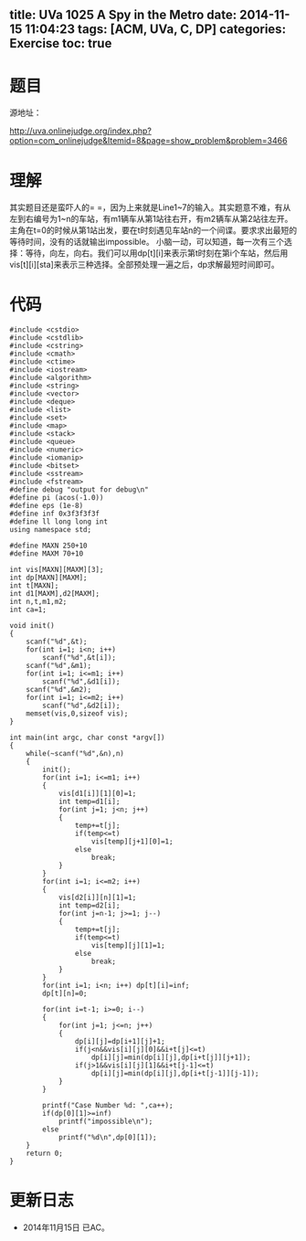 title: UVa 1025 A Spy in the Metro
date: 2014-11-15 11:04:23
tags: [ACM, UVa, C, DP]
categories: Exercise
toc: true
---
# 题目	
源地址：

http://uva.onlinejudge.org/index.php?option=com_onlinejudge&Itemid=8&page=show_problem&problem=3466

# 理解
其实题目还是蛮吓人的= =，因为上来就是Line1~7的输入。其实题意不难，有从左到右编号为1~n的车站，有m1辆车从第1站往右开，有m2辆车从第2站往左开。主角在t=0的时候从第1站出发，要在t时刻遇见车站n的一个间谍。要求求出最短的等待时间，没有的话就输出impossible。
小脑一动，可以知道，每一次有三个选择：等待，向左，向右。我们可以用dp[t][i]来表示第t时刻在第i个车站，然后用vis[t][i][sta]来表示三种选择。全部预处理一遍之后，dp求解最短时间即可。


<!-- more -->

# 代码
```
#include <cstdio>
#include <cstdlib>
#include <cstring>
#include <cmath>
#include <ctime>
#include <iostream>
#include <algorithm>
#include <string>
#include <vector>
#include <deque>
#include <list>
#include <set>
#include <map>
#include <stack>
#include <queue>
#include <numeric>
#include <iomanip>
#include <bitset>
#include <sstream>
#include <fstream>
#define debug "output for debug\n"
#define pi (acos(-1.0))
#define eps (1e-8)
#define inf 0x3f3f3f3f
#define ll long long int
using namespace std;

#define MAXN 250+10
#define MAXM 70+10

int vis[MAXN][MAXM][3];
int dp[MAXN][MAXM];
int t[MAXN];
int d1[MAXM],d2[MAXM];
int n,t,m1,m2;
int ca=1;

void init()
{
    scanf("%d",&t);
    for(int i=1; i<n; i++)
        scanf("%d",&t[i]);
    scanf("%d",&m1);
    for(int i=1; i<=m1; i++)
        scanf("%d",&d1[i]);
    scanf("%d",&m2);
    for(int i=1; i<=m2; i++)
        scanf("%d",&d2[i]);
    memset(vis,0,sizeof vis);
}

int main(int argc, char const *argv[])
{
    while(~scanf("%d",&n),n)
    {
        init();
        for(int i=1; i<=m1; i++)
        {
            vis[d1[i]][1][0]=1;
            int temp=d1[i];
            for(int j=1; j<n; j++)
            {
                temp+=t[j];
                if(temp<=t)
                    vis[temp][j+1][0]=1;
                else
                    break;
            }
        }
        for(int i=1; i<=m2; i++)
        {
            vis[d2[i]][n][1]=1;
            int temp=d2[i];
            for(int j=n-1; j>=1; j--)
            {
                temp+=t[j];
                if(temp<=t)
                    vis[temp][j][1]=1;
                else
                    break;
            }
        }
        for(int i=1; i<n; i++) dp[t][i]=inf;
        dp[t][n]=0;

        for(int i=t-1; i>=0; i--)
        {
            for(int j=1; j<=n; j++)
            {
                dp[i][j]=dp[i+1][j]+1;
                if(j<n&&vis[i][j][0]&&i+t[j]<=t)
                    dp[i][j]=min(dp[i][j],dp[i+t[j]][j+1]);
                if(j>1&&vis[i][j][1]&&i+t[j-1]<=t)
                    dp[i][j]=min(dp[i][j],dp[i+t[j-1]][j-1]);
            }
        }

        printf("Case Number %d: ",ca++);
        if(dp[0][1]>=inf)
            printf("impossible\n");
        else
            printf("%d\n",dp[0][1]);
    }
    return 0;
}

```

# 更新日志
- 2014年11月15日 已AC。